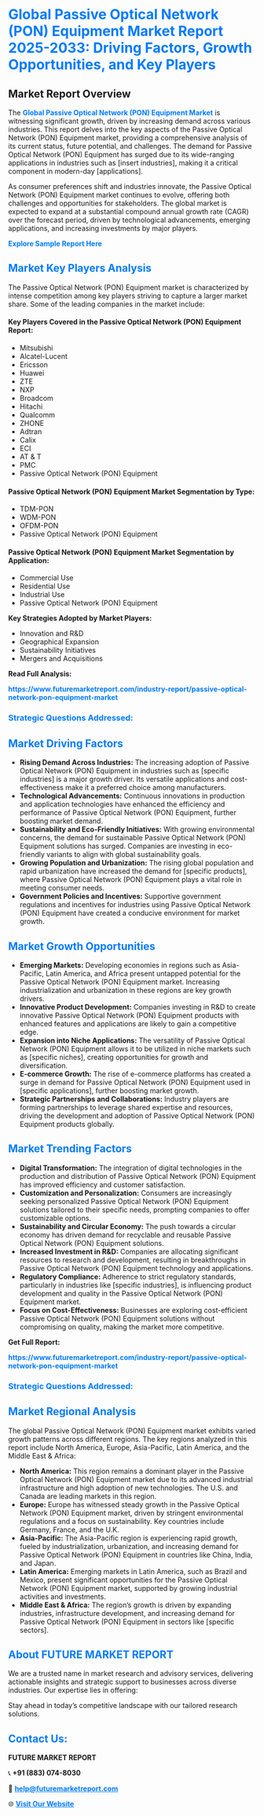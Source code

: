 <h1 style="color: #007BFF;">Global Passive Optical Network (PON) Equipment Market Report 2025-2033: Driving Factors, Growth Opportunities, and Key Players</h1>

<section id="overview">
<h2>Market Report Overview</h2>
<p>The <a href="https://www.futuremarketreport.com/industry-report/passive-optical-network-pon-equipment-market" style="color: #007BFF; text-decoration: none;"><strong>Global Passive Optical Network (PON) Equipment Market</strong></a> is witnessing significant growth, driven by increasing demand across various industries. This report delves into the key aspects of the Passive Optical Network (PON) Equipment market, providing a comprehensive analysis of its current status, future potential, and challenges. The demand for Passive Optical Network (PON) Equipment has surged due to its wide-ranging applications in industries such as [insert industries], making it a critical component in modern-day [applications].</p>
<p>As consumer preferences shift and industries innovate, the Passive Optical Network (PON) Equipment market continues to evolve, offering both challenges and opportunities for stakeholders. The global market is expected to expand at a substantial compound annual growth rate (CAGR) over the forecast period, driven by technological advancements, emerging applications, and increasing investments by major players.</p>
</section>

<section id="overview">
<p><a href="https://www.futuremarketreport.com/request-sample/reportId=110452" style="color: #007BFF; text-decoration: none;"><strong>Explore Sample Report Here</strong></a></p>
</section>

<section id="key-players">
<h2 style="color: #007BFF;">Market Key Players Analysis</h2>
<p>The Passive Optical Network (PON) Equipment market is characterized by intense competition among key players striving to capture a larger market share. Some of the leading companies in the market include:</p>
<h4>Key Players Covered in the Passive Optical Network (PON) Equipment Report:</h4>
<ul><li>Mitsubishi</li><li>Alcatel-Lucent</li><li>Ericsson</li><li>Huawei</li><li>ZTE</li><li>NXP</li><li>Broadcom</li><li>Hitachi</li><li>Qualcomm</li><li>ZHONE</li><li>Adtran</li><li>Calix</li><li>ECI</li><li>AT &amp; T</li><li>PMC</li><li>Passive Optical Network (PON) Equipment</li></ul>
<h4>Passive Optical Network (PON) Equipment Market Segmentation by Type:</h4>
<ul><li>TDM-PON</li><li>WDM-PON</li><li>OFDM-PON</li><li>Passive Optical Network (PON) Equipment</li></ul>

<h4>Passive Optical Network (PON) Equipment Market Segmentation by Application:</h4>
<ul><li>Commercial Use</li><li>Residential Use</li><li>Industrial Use</li><li>Passive Optical Network (PON) Equipment</li></ul>
<p><strong>Key Strategies Adopted by Market Players:</strong></p>
<ul>
<li>Innovation and R&D</li>
<li>Geographical Expansion</li>
<li>Sustainability Initiatives</li>
<li>Mergers and Acquisitions</li>
</ul>
</section>

<section>
<p><strong>Read Full Analysis: </strong></p><a href="https://www.futuremarketreport.com/industry-report/passive-optical-network-pon-equipment-market" style="color: #007BFF; text-decoration: none;"><strong>https://www.futuremarketreport.com/industry-report/passive-optical-network-pon-equipment-market</strong></a>
<h3 style="color: #007BFF;">Strategic Questions Addressed:</h3>
</section>

<section id="driving-factors">
<h2 style="color: #007BFF;">Market Driving Factors</h2>
<ul>
<li><strong>Rising Demand Across Industries:</strong> The increasing adoption of Passive Optical Network (PON) Equipment in industries such as [specific industries] is a major growth driver. Its versatile applications and cost-effectiveness make it a preferred choice among manufacturers.</li>
<li><strong>Technological Advancements:</strong> Continuous innovations in production and application technologies have enhanced the efficiency and performance of Passive Optical Network (PON) Equipment, further boosting market demand.</li>
<li><strong>Sustainability and Eco-Friendly Initiatives:</strong> With growing environmental concerns, the demand for sustainable Passive Optical Network (PON) Equipment solutions has surged. Companies are investing in eco-friendly variants to align with global sustainability goals.</li>
<li><strong>Growing Population and Urbanization:</strong> The rising global population and rapid urbanization have increased the demand for [specific products], where Passive Optical Network (PON) Equipment plays a vital role in meeting consumer needs.</li>
<li><strong>Government Policies and Incentives:</strong> Supportive government regulations and incentives for industries using Passive Optical Network (PON) Equipment have created a conducive environment for market growth.</li>
</ul>
</section>

<section id="growth-opportunities">
<h2 style="color: #007BFF;">Market Growth Opportunities</h2>
<ul>
<li><strong>Emerging Markets:</strong> Developing economies in regions such as Asia-Pacific, Latin America, and Africa present untapped potential for the Passive Optical Network (PON) Equipment market. Increasing industrialization and urbanization in these regions are key growth drivers.</li>
<li><strong>Innovative Product Development:</strong> Companies investing in R&D to create innovative Passive Optical Network (PON) Equipment products with enhanced features and applications are likely to gain a competitive edge.</li>
<li><strong>Expansion into Niche Applications:</strong> The versatility of Passive Optical Network (PON) Equipment allows it to be utilized in niche markets such as [specific niches], creating opportunities for growth and diversification.</li>
<li><strong>E-commerce Growth:</strong> The rise of e-commerce platforms has created a surge in demand for Passive Optical Network (PON) Equipment used in [specific applications], further boosting market growth.</li>
<li><strong>Strategic Partnerships and Collaborations:</strong> Industry players are forming partnerships to leverage shared expertise and resources, driving the development and adoption of Passive Optical Network (PON) Equipment products globally.</li>
</ul>
</section>

<section id="trending-factors">
<h2 style="color: #007BFF;">Market Trending Factors</h2>
<ul>
<li><strong>Digital Transformation:</strong> The integration of digital technologies in the production and distribution of Passive Optical Network (PON) Equipment has improved efficiency and customer satisfaction.</li>
<li><strong>Customization and Personalization:</strong> Consumers are increasingly seeking personalized Passive Optical Network (PON) Equipment solutions tailored to their specific needs, prompting companies to offer customizable options.</li>
<li><strong>Sustainability and Circular Economy:</strong> The push towards a circular economy has driven demand for recyclable and reusable Passive Optical Network (PON) Equipment solutions.</li>
<li><strong>Increased Investment in R&D:</strong> Companies are allocating significant resources to research and development, resulting in breakthroughs in Passive Optical Network (PON) Equipment technology and applications.</li>
<li><strong>Regulatory Compliance:</strong> Adherence to strict regulatory standards, particularly in industries like [specific industries], is influencing product development and quality in the Passive Optical Network (PON) Equipment market.</li>
<li><strong>Focus on Cost-Effectiveness:</strong> Businesses are exploring cost-efficient Passive Optical Network (PON) Equipment solutions without compromising on quality, making the market more competitive.</li>
</ul>
</section>

<section>
<p><strong>Get Full Report: </strong></p><a href="https://www.futuremarketreport.com/industry-report/passive-optical-network-pon-equipment-market" style="color: #007BFF; text-decoration: none;"><strong>https://www.futuremarketreport.com/industry-report/passive-optical-network-pon-equipment-market</strong></a>
<h3 style="color: #007BFF;">Strategic Questions Addressed:</h3>
</section>


<section id="regional-analysis">
<h2 style="color: #007BFF;">Market Regional Analysis</h2>
<p>The global Passive Optical Network (PON) Equipment market exhibits varied growth patterns across different regions. The key regions analyzed in this report include North America, Europe, Asia-Pacific, Latin America, and the Middle East & Africa:</p>
<ul>
<li><strong>North America:</strong> This region remains a dominant player in the Passive Optical Network (PON) Equipment market due to its advanced industrial infrastructure and high adoption of new technologies. The U.S. and Canada are leading markets in this region.</li>
<li><strong>Europe:</strong> Europe has witnessed steady growth in the Passive Optical Network (PON) Equipment market, driven by stringent environmental regulations and a focus on sustainability. Key countries include Germany, France, and the U.K.</li>
<li><strong>Asia-Pacific:</strong> The Asia-Pacific region is experiencing rapid growth, fueled by industrialization, urbanization, and increasing demand for Passive Optical Network (PON) Equipment in countries like China, India, and Japan.</li>
<li><strong>Latin America:</strong> Emerging markets in Latin America, such as Brazil and Mexico, present significant opportunities for the Passive Optical Network (PON) Equipment market, supported by growing industrial activities and investments.</li>
<li><strong>Middle East & Africa:</strong> The region’s growth is driven by expanding industries, infrastructure development, and increasing demand for Passive Optical Network (PON) Equipment in sectors like [specific sectors].</li>
</ul>
</section>

<footer>
<h2 style="color: #007BFF;">About FUTURE MARKET REPORT</h2>
<p>We are a trusted name in market research and advisory services, delivering actionable insights and strategic support to businesses across diverse industries. Our expertise lies in offering:</p>

<p>Stay ahead in today’s competitive landscape with our tailored research solutions.</p>

<h2 style="color: #007BFF;">Contact Us:</h2>
<p><strong>FUTURE MARKET REPORT</strong></p>
<p>📞 <strong>+91 (883) 074-8030</strong></p>
<p>📧 <strong><a href="mailto:help@futuremarketreport.com" style="color: #007BFF;">help@futuremarketreport.com</a></strong></p>
<p>🌐 <strong><a href="https://www.futuremarketreport.com/" style="color: #007BFF;">Visit Our Website</a></strong></p>
</footer>